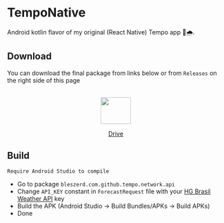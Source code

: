 # TempoNative
Android kotlin flavor of my original (React Native) Tempo app 🤖🌧.

## Download
You can download the final package from links below or from `Releases` on the right side of this page
<br>
<br>

  <a href="https://drive.google.com/file/d/1j59vIhi16s-BGa1qTlTYI3dhEg-7aV7S/view?usp=sharing">
  <p align="center">
    <img src="https://www.google.com/intl/lo/drive/images/drive/logo-drive.png" width="70" height="62.4" />
  </p>
    <p align="center">Drive</p>
  </a>
  

</center>

## Build

`Require Android Studio to compile`

- Go to package `bleszerd.com.github.tempo.network.api`
- Change `API_KEY` constant in `ForecastRequest` file with your [HG Brasil Weather API](https://console.hgbrasil.com/keys) key
- Build the APK (Android Studio -> Build Bundles/APKs -> Build APKs)
- Done
